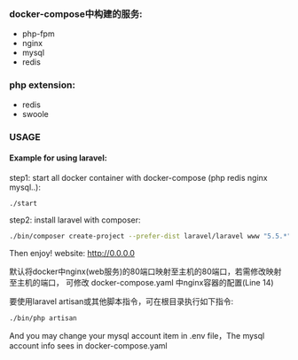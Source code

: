 ### docker-compose中构建的服务:
- php-fpm
- nginx
- mysql
- redis

### php extension:
- redis
- swoole


### USAGE
#### Example for using laravel:

step1: start all  docker container with docker-compose  (php redis nginx mysql..):
```
./start
```

step2: install laravel with composer:

```bash
./bin/composer create-project --prefer-dist laravel/laravel www "5.5.*"
```

Then enjoy!
website: http://0.0.0.0

默认将docker中nginx(web服务)的80端口映射至主机的80端口，若需修改映射至主机的端口，
可修改 docker-compose.yaml 中nginx容器的配置(Line 14)

要使用laravel artisan或其他脚本指令，可在根目录执行如下指令:
```bash
./bin/php artisan
```
And you may change your mysql account item in .env file，The mysql account info sees in docker-compose.yaml
